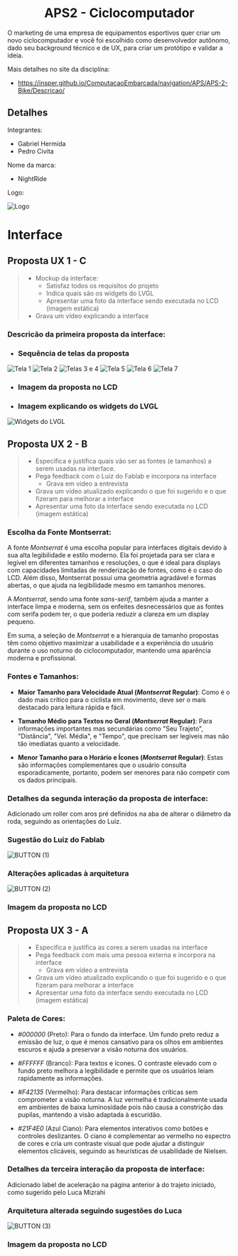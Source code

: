<div align="center">

# APS2 - Ciclocomputador

</div>

O marketing de uma empresa de equipamentos esportivos quer criar um novo ciclocomputador e você foi escolhido como desenvolvedor autônomo, dado seu background técnico e de UX, para criar um protótipo e validar a ideia.

Mais detalhes no site da disciplina:

- https://insper.github.io/ComputacaoEmbarcada/navigation/APS/APS-2-Bike/Descricao/

## Detalhes

Integrantes:

- Gabriel Hermida 
- Pedro Civita

Nome da marca:

- NightRide

Logo:

![Logo](img/logo.png)

# Interface

## Proposta UX 1 - C

> - Mockup da interface:
>    - Satisfaz todos os requisitos do projeto
>    - Indica quais são os widgets do LVGL 
>    - Apresentar uma foto da interface sendo executada no LCD (imagem estática)
> - Grava um vídeo explicando a interface

### Descricão da primeira proposta da interface:

- ### Sequência de telas da proposta

![Tela 1](img/tela1.png)
![Tela 2](img/tela2.png)
![Telas 3 e 4](img/tela3e4.png)
![Tela 5](img/tela5.png)
![Tela 6](img/tela6.png)
![Tela 7](img/tela7.png)

- ### Imagem da proposta no LCD

- ### Imagem explicando os widgets do LVGL
![Widgets do LVGL](img/widgets.png)

## Proposta UX 2 - B

> - Especifica e justifica quais vão ser as fontes (e tamanhos) a serem usadas na interface.
> - Pega feedback com o Luiz do Fablab e incorpora na interface
>   - Grava em vídeo a entrevista
> - Grava um vídeo atualizado explicando o que foi sugerido e o que fizeram para melhorar a interface
> - Apresentar uma foto da interface sendo executada no LCD (imagem estática)

### Escolha da Fonte Montserrat:

A fonte *Montserrat* é uma escolha popular para interfaces digitais devido à sua alta legibilidade e estilo moderno. Ela foi projetada para ser clara e legível em diferentes tamanhos e resoluções, o que é ideal para displays com capacidades limitadas de renderização de fontes, como é o caso do LCD. Além disso, Montserrat possui uma geometria agradável e formas abertas, o que ajuda na legibilidade mesmo em tamanhos menores.

A *Montserrat*, sendo uma fonte *sans-serif*, também ajuda a manter a interface limpa e moderna, sem os enfeites desnecessários que as fontes com serifa podem ter, o que poderia reduzir a clareza em um display pequeno.

Em suma, a seleção de *Montserrat* e a hierarquia de tamanho propostas têm como objetivo maximizar a usabilidade e a experiência do usuário durante o uso noturno do ciclocomputador, mantendo uma aparência moderna e profissional.

### Fontes e Tamanhos:

- **Maior Tamanho para Velocidade Atual (*Montserrat* Regular)**: Como é o dado mais crítico para o ciclista em movimento, deve ser o mais destacado para leitura rápida e fácil.

- **Tamanho Médio para Textos no Geral (*Montserrat* Regular)**: Para informações importantes mas secundárias como "Seu Trajeto", "Distância", "Vel. Média", e "Tempo", que precisam ser legíveis mas não tão imediatas quanto a velocidade.

- **Menor Tamanho para o Horário e Ícones (*Montserrat* Regular)**: Estas são informações complementares que o usuário consulta esporadicamente, portanto, podem ser menores para não competir com os dados principais.

### Detalhes da segunda interação da proposta de interface:

Adicionado um roller com aros pré definidos na aba de alterar
o diâmetro da roda, seguindo as orientações do Luiz.

### Sugestão do Luiz do Fablab
![BUTTON (1)](https://github.com/insper-classroom/23b-emb-aps2-civita_mendonca/assets/67804009/3c3599c4-5d61-44a7-84b0-2ed19f64fc54)

### Alterações aplicadas à arquitetura
![BUTTON (2)](https://github.com/insper-classroom/23b-emb-aps2-civita_mendonca/assets/67804009/20497028-af00-4c58-b369-26d2369a855e)

### Imagem da proposta no LCD

## Proposta UX 3 - A

> - Especifica e justifica as cores a serem usadas na interface
> - Pega feedback com mais uma pessoa externa e incorpora na interface
>     - Grava em vídeo a entrevista
> - Grava um vídeo atualizado explicando o que foi sugerido e o que fizeram para melhorar a interface
> - Apresentar uma foto da interface sendo executada no LCD (imagem estática)

### Paleta de Cores:

- *#000000* (Preto): Para o fundo da interface. Um fundo preto reduz a emissão de luz, o que é menos cansativo para os olhos em ambientes escuros e ajuda a preservar a visão noturna dos usuários.

- *#FFFFFF* (Branco): Para textos e ícones. O contraste elevado com o fundo preto melhora a legibilidade e permite que os usuários leiam rapidamente as informações.

- *#F42135* (Vermelho): Para destacar informações críticas sem comprometer a visão noturna. A luz vermelha é tradicionalmente usada em ambientes de baixa luminosidade pois não causa a constrição das pupilas, mantendo a visão adaptada à escuridão.

- *#21F4E0* (Azul Ciano): Para elementos interativos como botões e controles deslizantes. O ciano é complementar ao vermelho no espectro de cores e cria um contraste visual que pode ajudar a distinguir elementos clicáveis, seguindo as heurísticas de usabilidade de Nielsen.

### Detalhes da terceira interação da proposta de interface:

Adicionado label de aceleração na página anterior à do trajeto iniciado, como sugerido
pelo Luca Mizrahi

### Arquitetura alterada seguindo sugestões do Luca
![BUTTON (3)](https://github.com/insper-classroom/23b-emb-aps2-civita_mendonca/assets/67804009/e7090d0c-fc3c-4393-b074-df7023363ff0)


### Imagem da proposta no LCD


